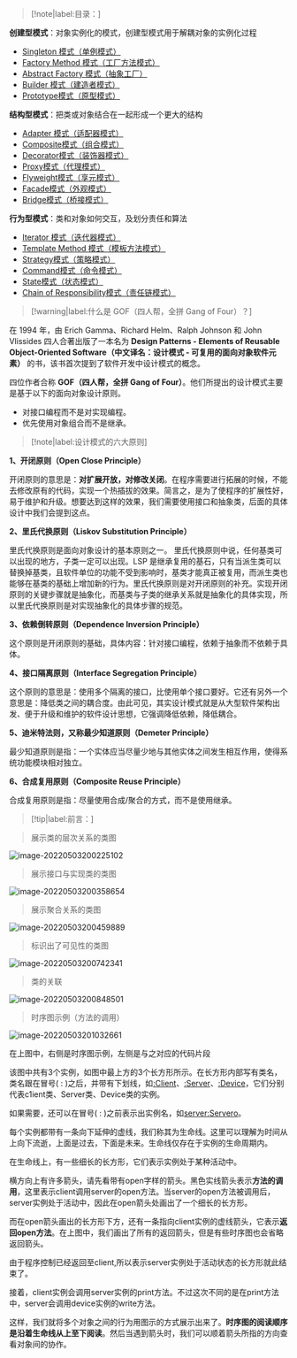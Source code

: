 > [!note|label:目录：]

**创建型模式**：对象实例化的模式，创建型模式用于解耦对象的实例化过程

- [Singleton 模式（单例模式）](/框架架构/设计模式/Singleton模式 "Singleton模式")
- [Factory Method 模式（工厂方法模式）](/框架架构/设计模式/FactoryMethod模式 "Factory Method 模式")
- [Abstract Factory 模式（抽象工厂）](/框架架构/设计模式/AbstractFactory模式 "AbstractFactory模式")
- [Builder 模式（建造者模式）](/框架架构/设计模式/Builder模式 "Builder模式")
- [Prototype模式（原型模式）](/框架架构/设计模式/Prototype模式 "Prototype模式")

**结构型模式**：把类或对象结合在一起形成一个更大的结构

- [Adapter 模式（适配器模式）](/框架架构/设计模式/Adapter模式 "Adapter模式")
- [Composite模式（组合模式）](/框架架构/设计模式/Composite模式 "Composite模式")
- [Decorator模式（装饰器模式）](/框架架构/设计模式/Decorator模式 "Decorator模式")
- [Proxy模式（代理模式）](/框架架构/设计模式/Proxy模式 "Proxy模式")
- [Flyweight模式（享元模式）](/框架架构/设计模式/Flyweight模式 "Flyweight模式")
- [Facade模式（外观模式）](/框架架构/设计模式/Facade模式 "Facade模式")
- [Bridge模式（桥接模式）](/框架架构/设计模式/Bridge模式 "Bridge模式")

**行为型模式**：类和对象如何交互，及划分责任和算法

- [Iterator 模式（迭代器模式）](/框架架构/设计模式/Iterator模式 "Iterator模式")
- [Template Method 模式（模板方法模式）](/框架架构/设计模式/TemplateMethod模式 "TemplateMethod模式")
- [Strategy模式（策略模式）](/框架架构/设计模式/Strategy模式 "Strategy模式")
- [Command模式（命令模式）](/框架架构/设计模式/Command模式 "Command模式")
- [State模式（状态模式）](/框架架构/设计模式/State模式 "State模式")
- [Chain of Responsibility模式（责任链模式）](/框架架构/设计模式/ChainofResponsibility模式 "Chain of Responsibility模式")

> [!warning|label:什么是 GOF（四人帮，全拼 Gang of Four）？]

在 1994 年，由 Erich Gamma、Richard Helm、Ralph Johnson 和 John Vlissides 四人合著出版了一本名为 **Design Patterns - Elements of Reusable Object-Oriented Software（中文译名：设计模式 - 可复用的面向对象软件元素）** 的书，该书首次提到了软件开发中设计模式的概念。

四位作者合称 **GOF（四人帮，全拼 Gang of Four）**。他们所提出的设计模式主要是基于以下的面向对象设计原则。

- 对接口编程而不是对实现编程。
- 优先使用对象组合而不是继承。

> [!note|label:设计模式的六大原则]

**1、开闭原则（Open Close Principle）**

开闭原则的意思是：**对扩展开放，对修改关闭**。在程序需要进行拓展的时候，不能去修改原有的代码，实现一个热插拔的效果。简言之，是为了使程序的扩展性好，易于维护和升级。想要达到这样的效果，我们需要使用接口和抽象类，后面的具体设计中我们会提到这点。

**2、里氏代换原则（Liskov Substitution Principle）**

里氏代换原则是面向对象设计的基本原则之一。 里氏代换原则中说，任何基类可以出现的地方，子类一定可以出现。LSP 是继承复用的基石，只有当派生类可以替换掉基类，且软件单位的功能不受到影响时，基类才能真正被复用，而派生类也能够在基类的基础上增加新的行为。里氏代换原则是对开闭原则的补充。实现开闭原则的关键步骤就是抽象化，而基类与子类的继承关系就是抽象化的具体实现，所以里氏代换原则是对实现抽象化的具体步骤的规范。

**3、依赖倒转原则（Dependence Inversion Principle）**

这个原则是开闭原则的基础，具体内容：针对接口编程，依赖于抽象而不依赖于具体。

**4、接口隔离原则（Interface Segregation Principle）**

这个原则的意思是：使用多个隔离的接口，比使用单个接口要好。它还有另外一个意思是：降低类之间的耦合度。由此可见，其实设计模式就是从大型软件架构出发、便于升级和维护的软件设计思想，它强调降低依赖，降低耦合。

**5、迪米特法则，又称最少知道原则（Demeter Principle）**

最少知道原则是指：一个实体应当尽量少地与其他实体之间发生相互作用，使得系统功能模块相对独立。

**6、合成复用原则（Composite Reuse Principle）**

合成复用原则是指：尽量使用合成/聚合的方式，而不是使用继承。

> [!tip|label:前言：]

> 展示类的层次关系的类图

  ![image-20220503200225102](image/image-20220503200225102.png ":size=65%")

> 展示接口与实现类的类图

![image-20220503200358654](image/image-20220503200358654.png ":size=65%")

> 展示聚合关系的类图

![image-20220503200459889](image/image-20220503200459889.png ":size=65%")

> 标识出了可见性的类图

 ![image-20220503200742341](image/image-20220503200742341.png ":size=65%")

> 类的关联

![image-20220503200848501](image/image-20220503200848501.png ":size=65%")

> 时序图示例（方法的调用）

![image-20220503201032661](image/image-20220503201032661.png ":size=65%")

在上图中，右侧是时序图示例，左侧是与之对应的代码片段

该图中共有3个实例，如图中最上方的3个长方形所示。在长方形内部写有类名，类名跟在冒号( : )之后，并带有下划线，如<u>:Client</u>、<u>:Server</u>、<u>:Device</u>，它们分别代表c1ient类、Server类、Device类的实例。

如果需要，还可以在冒号( : )之前表示出实例名，如<u>server:Servero</u>。

每个实例都带有一条向下延伸的虚线，我们称其为生命线。这里可以理解为时间从上向下流逝，上面是过去，下面是未来。生命线仅存在于实例的生命周期内。

在生命线上，有一些细长的长方形，它们表示实例处于某种活动中。

横方向上有许多箭头，请先看带有open字样的箭头。黑色实线箭头表示**方法的调用**，这里表示client调用server的open方法。当server的open方法被调用后，server实例处于活动中，因此在open箭头处画出了一个细长的长方形。

而在open箭头画出的长方形下方，还有一条指向client实例的虚线箭头，它表示**返回open方法**。在上图中，我们画出了所有的返回箭头，但是有些时序图也会省略返回箭头。

由于程序控制已经返回至client,所以表示server实例处于活动状态的长方形就此结束了。

接着，client实例会调用server实例的print方法。不过这次不同的是在print方法中，server会调用device实例的write方法。

这样，我们就将多个对象之间的行为用图示的方式展示出来了。**时序图的阅读顺序是沿着生命线从上至下阅读**。然后当遇到箭头时，我们可以顺着箭头所指的方向查看对象间的协作。